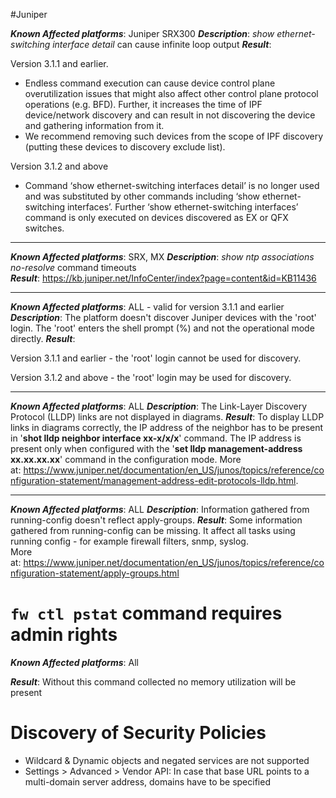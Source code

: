 #Juniper

***Known Affected platforms***: Juniper SRX300
***Description***: *show ethernet-switching interface detail* can cause
infinite loop output
***Result***: 

Version 3.1.1 and earlier.

-   Endless command execution can cause device control plane
    overutilization issues that might also affect other control plane
    protocol operations (e.g. BFD). Further, it increases the time of
    IPF device/network discovery and can result in not discovering the
    device and gathering information from it.
-   We recommend removing such devices from the scope of IPF discovery
    (putting these devices to discovery exclude list).

Version 3.1.2 and above

-   Command ‘show ethernet-switching interfaces detail’ is no longer
    used and was substituted by other commands including ‘show
    ethernet-switching interfaces’. Further ‘show ethernet-switching
    interfaces’ command is only executed on devices discovered as EX or
    QFX switches.

------------------------------------------------------------------------

***Known Affected platforms***: SRX, MX
***Description***: *show ntp associations no-resolve* command timeouts
***Result***: <https://kb.juniper.net/InfoCenter/index?page=content&id=KB11436>

------------------------------------------------------------------------

***Known Affected platforms***: ALL - valid for version 3.1.1 and
earlier
***Description***: The platform doesn't discover Juniper devices with the
'root' login. The 'root' enters the shell prompt (%) and not the
operational mode directly.
***Result***: 

Version 3.1.1 and earlier - the 'root' login cannot be used for
discovery.

Version 3.1.2 and above - the 'root' login may be used for discovery.

------------------------------------------------------------------------

***Known Affected platforms***: ALL
***Description***: The Link-Layer Discovery Protocol (LLDP) links are not
displayed in diagrams.
***Result***: To display LLDP links in diagrams correctly, the IP address
of the neighbor has to be present in '**shot lldp neighbor interface
xx-x/x/x**' command. The IP address is present only when configured with
the '**set lldp management-address xx.xx.xx.xx**' command in the
configuration mode. More
at: <https://www.juniper.net/documentation/en_US/junos/topics/reference/configuration-statement/management-address-edit-protocols-lldp.html>.

  

------------------------------------------------------------------------

***Known Affected platforms***: ALL
***Description***: Information gathered from running-config doesn't
reflect apply-groups.
***Result***: Some information gathered from running-config can be
missing. It affect all tasks using running config - for example firewall
filters, snmp, syslog.  
More
at: <https://www.juniper.net/documentation/en_US/junos/topics/reference/configuration-statement/apply-groups.html>


# `fw ctl pstat` command requires admin rights

***Known Affected platforms***: All

***Result***: Without this command collected no memory utilization will be
present

# Discovery of Security Policies

-   Wildcard & Dynamic objects and negated services are not supported
-   Settings > Advanced > Vendor API: In case that base URL points to a
    multi-domain server address, domains have to be specified
